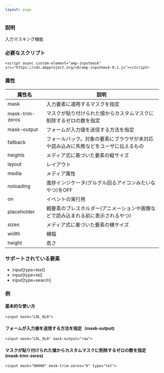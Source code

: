 ```yaml
---
layout: page
---
```


### 説明

入力マスキング機能

### 必要なスクリプト

    <script async custom-element="amp-inputmask" src="https://cdn.ampproject.org/v0/amp-inputmask-0.1.js"></script>

### 属性

| 属性名          | 説明                                                   |
|-----------------|--------------------------------------------------------|
| mask            | 入力要素に適用するマスクを指定                                |
| mask-trim-zeros | マスクが貼り付けられた値からカスタムマスクに削除するゼロの数を指定              |
| mask-output     | フォームが入力値を送信する方法を指定                            |
| fallback        | フォールバック。対象の要素にブラウザが未対応や読み込みに失敗などをユーザに伝えるもの |
| heights         | メディア式に基づいた要素の縦サイズ                                 |
| layout          | レイアウト                                                  |
| media           | メディア属性                                               |
| noloading       | 進捗インジケータ(グルグル回るアイコンみたいなやつ)をOFF                      |
| on              | イベントの実行用                                            |
| placeholder     | 親要素のプレスホルダー(アニメーションや画像などで読み込まれる前に表示されるやつ)    |
| sizes           | メディア式に基づいた要素の横サイズ                                 |
| width           | 横幅                                                   |
| height          | 高さ                                                    |

### サポートされている要素

- input\[type=text\]
- input\[type=tel\]
- input\[type=search\]

### 例

#### 基本的な使い方

    <input mask="L0L_0L0">

#### フォームが入力値を送信する方法を指定（mask-output)

    <input mask="L0L_0L0" mask-output="raw">

#### マスクが貼り付けられた値からカスタムマスクに削除するゼロの数を指定(mask-trim-zeros)

    <input mask="00000" mask-trim-zeros="0" type="tel">
